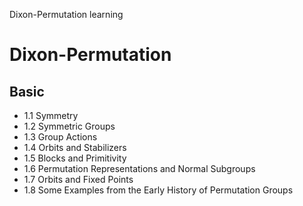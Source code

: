 
Dixon-Permutation learning
# Dixon-Permutation
## Basic
- 1.1 Symmetry
- 1.2 Symmetric Groups
- 1.3 Group Actions
- 1.4 Orbits and Stabilizers
- 1.5 Blocks and Primitivity
- 1.6 Permutation Representations and Normal Subgroups
- 1.7 Orbits and Fixed Points
- 1.8 Some Examples from the Early History of Permutation Groups

